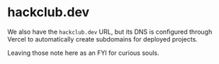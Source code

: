 # hackclub.dev

We also have the `hackclub.dev` URL, but its DNS is configured through Vercel to automatically create subdomains for deployed projects.

Leaving those note here as an FYI for curious souls.
